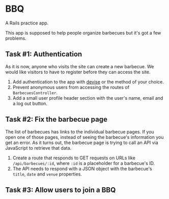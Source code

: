 BBQ
===

A Rails practice app.

This app is supposed to help people organize barbecues
but it's got a few problems.


Task #1: Authentication
-----------------------

As it is now, anyone who visits the site can create a new barbecue.
We would like visitors to have to register before they can access the site.

1. Add authentication to the app with
[devise](http://devise.plataformatec.com.br) or the method of your choice.
2. Prevent anonymous users from accessing the routes of `BarbecuesController`.
3. Add a small user profile header section
with the user's name, email and a log out button.


Task #2: Fix the barbecue page
------------------------------

The list of barbecues has links to the individual barbecue pages.
If you open one of those pages, instead of seeing the barbecue's information you
get an error.
As it turns out, the barbecue page is trying to call an API via JavaScript to
retrieve that data.

1. Create a route that responds to GET requests on URLs like
`/api/barbecues/:id`,
where `:id` is a placeholder for a barbecue's ID.
2. The API needs to respond with a JSON object with the barbecue's `title`,
`date` and `venue` properties.


Task #3: Allow users to join a BBQ
----------------------------------

